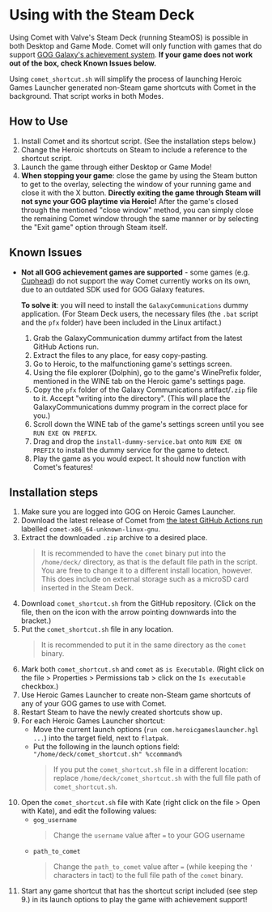 # Using with the Steam Deck

Using Comet with Valve's Steam Deck (running SteamOS) is possible in both Desktop and Game Mode. Comet will only function with games that do support [GOG Galaxy's achievement system](https://www.gog.com/en/games?features=achievements). **If your game does not work out of the box, check Known Issues below.**

Using `comet_shortcut.sh` will simplify the process of launching Heroic Games Launcher generated non-Steam game shortcuts with Comet in the background. That script works in both Modes.

## How to Use
1. Install Comet and its shortcut script. (See the installation steps below.)
2. Change the Heroic shortcuts on Steam to include a reference to the shortcut script.
3. Launch the game through either Desktop or Game Mode!
4. **When stopping your game**: close the game by using the Steam button to get to the overlay, selecting the window of your running game and close it with the X button. **Directly exiting the game through Steam will not sync your GOG playtime via Heroic!** After the game's closed through the mentioned "close window" method, you can simply close the remaining Comet window through the same manner or by selecting the "Exit game" option through Steam itself.

## Known Issues

- **Not all GOG achievement games are supported** - some games (e.g. [Cuphead](https://www.gog.com/en/game/cuphead)) do not support the way Comet currently works on its own, due to an outdated SDK used for GOG Galaxy features. 
  
  **To solve it**: you will need to install the `GalaxyCommunications` dummy application. (For Steam Deck users, the necessary files (the `.bat` script and the `pfx` folder) have been included in the Linux artifact.)

  1. Grab the GalaxyCommunication dummy artifact from the latest GitHub Actions run.
  2. Extract the files to any place, for easy copy-pasting.
  3. Go to Heroic, to the malfunctioning game's settings screen.
  4. Using the file explorer (Dolphin), go to the game's WinePrefix folder, mentioned in the WINE tab on the Heroic game's settings page.
  5. Copy the `pfx` folder of the Galaxy Communications artifact/`.zip` file to it. Accept "writing into the directory". (This will place the GalaxyCommunications dummy program in the correct place for you.)
  6. Scroll down the WINE tab of the game's settings screen until you see `RUN EXE ON PREFIX`.
  7. Drag and drop the `install-dummy-service.bat` onto `RUN EXE ON PREFIX` to install the dummy service for the game to detect.
  8. Play the game as you would expect. It should now function with Comet's features!

## Installation steps

1. Make sure you are logged into GOG on Heroic Games Launcher.
2. Download the latest release of Comet from [the latest GitHub Actions run](https://github.com/imLinguin/comet/actions) labelled `comet-x86_64-unknown-linux-gnu`.
3. Extract the downloaded `.zip` archive to a desired place.
   > It is recommended to have the `comet` binary put into the `/home/deck/` directory, as that is the default file path in the script. You are free to change it to a different install location, however. This does include on external storage such as a microSD card inserted in the Steam Deck.
4. Download `comet_shortcut.sh` from the GitHub repository. (Click on the file, then on the icon with the arrow pointing downwards into the bracket.)
5. Put the `comet_shortcut.sh` file in any location.
   > It is recommended to put it in the same directory as the `comet` binary.
6. Mark both `comet_shortcut.sh` and `comet` as `is Executable`. (Right click on the file > Properties > Permissions tab > click on the `Is executable` checkbox.)
7. Use Heroic Games Launcher to create non-Steam game shortcuts of any of your GOG games to use with Comet.
8. Restart Steam to have the newly created shortcuts show up.
9. For each Heroic Games Launcher shortcut:
    - Move the current launch options (`run com.heroicgameslauncher.hgl ...`) into the target field, next to `flatpak`.
    - Put the following in the launch options field:
    `"/home/deck/comet_shortcut.sh" %ccommand%`
        > If you put the `comet_shortcut.sh` file in a different location: replace `/home/deck/comet_shortcut.sh` with the full file path of `comet_shortcut.sh`.
10. Open the `comet_shortcut.sh` file with Kate (right click on the file > Open with Kate), and edit the following values:
    - `gog_username`
        > Change the `username` value after `=` to your GOG username
    - `path_to_comet`
        > Change the `path_to_comet` value after `=` (while keeping the `'` characters in tact) to the full file path of the `comet` binary.
11. Start any game shortcut that has the shortcut script included (see step 9.) in its launch options to play the game with achievement support!
